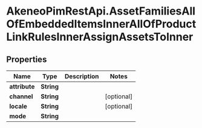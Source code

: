 # AkeneoPimRestApi.AssetFamiliesAllOfEmbeddedItemsInnerAllOfProductLinkRulesInnerAssignAssetsToInner

## Properties

Name | Type | Description | Notes
------------ | ------------- | ------------- | -------------
**attribute** | **String** |  | 
**channel** | **String** |  | [optional] 
**locale** | **String** |  | [optional] 
**mode** | **String** |  | 


